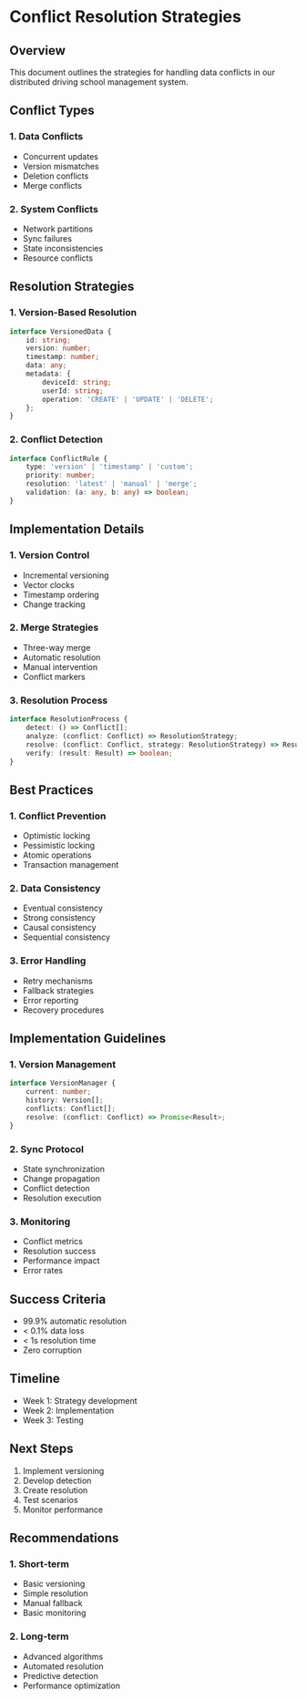# Conflict Resolution Strategies

## Overview
This document outlines the strategies for handling data conflicts in our distributed driving school management system.

## Conflict Types

### 1. Data Conflicts
- Concurrent updates
- Version mismatches
- Deletion conflicts
- Merge conflicts

### 2. System Conflicts
- Network partitions
- Sync failures
- State inconsistencies
- Resource conflicts

## Resolution Strategies

### 1. Version-Based Resolution
```typescript
interface VersionedData {
    id: string;
    version: number;
    timestamp: number;
    data: any;
    metadata: {
        deviceId: string;
        userId: string;
        operation: 'CREATE' | 'UPDATE' | 'DELETE';
    };
}
```

### 2. Conflict Detection
```typescript
interface ConflictRule {
    type: 'version' | 'timestamp' | 'custom';
    priority: number;
    resolution: 'latest' | 'manual' | 'merge';
    validation: (a: any, b: any) => boolean;
}
```

## Implementation Details

### 1. Version Control
- Incremental versioning
- Vector clocks
- Timestamp ordering
- Change tracking

### 2. Merge Strategies
- Three-way merge
- Automatic resolution
- Manual intervention
- Conflict markers

### 3. Resolution Process
```typescript
interface ResolutionProcess {
    detect: () => Conflict[];
    analyze: (conflict: Conflict) => ResolutionStrategy;
    resolve: (conflict: Conflict, strategy: ResolutionStrategy) => Result;
    verify: (result: Result) => boolean;
}
```

## Best Practices

### 1. Conflict Prevention
- Optimistic locking
- Pessimistic locking
- Atomic operations
- Transaction management

### 2. Data Consistency
- Eventual consistency
- Strong consistency
- Causal consistency
- Sequential consistency

### 3. Error Handling
- Retry mechanisms
- Fallback strategies
- Error reporting
- Recovery procedures

## Implementation Guidelines

### 1. Version Management
```typescript
interface VersionManager {
    current: number;
    history: Version[];
    conflicts: Conflict[];
    resolve: (conflict: Conflict) => Promise<Result>;
}
```

### 2. Sync Protocol
- State synchronization
- Change propagation
- Conflict detection
- Resolution execution

### 3. Monitoring
- Conflict metrics
- Resolution success
- Performance impact
- Error rates

## Success Criteria
- 99.9% automatic resolution
- < 0.1% data loss
- < 1s resolution time
- Zero corruption

## Timeline
- Week 1: Strategy development
- Week 2: Implementation
- Week 3: Testing

## Next Steps
1. Implement versioning
2. Develop detection
3. Create resolution
4. Test scenarios
5. Monitor performance

## Recommendations

### 1. Short-term
- Basic versioning
- Simple resolution
- Manual fallback
- Basic monitoring

### 2. Long-term
- Advanced algorithms
- Automated resolution
- Predictive detection
- Performance optimization 